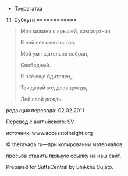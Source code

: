 









* Тхерагатха


1\.1\. Субхути
\=\=\=\=\=\=\=\=\=\=\=\=




> Моя хижина с крышей, комфортная,  
> 
> В ней нет сквозняков\.  
> 
> Мой ум тщательно собран,  
> 
> Свободный\.  
> 
> Я всё ещё бдителен,  
> 
> Так давай же, дэва дождя,  
> 
> Лей свой дождь\.



редакция перевода: 02\.02\.2011


Перевод с английского: SV


источник: www\.accesstoinsight\.org


© theravada\.ru—при копировании материалов


просьба ставить прямую ссылку на наш сайт\.


Prepared for SuttaCentral by Bhikkhu Sujato\.






